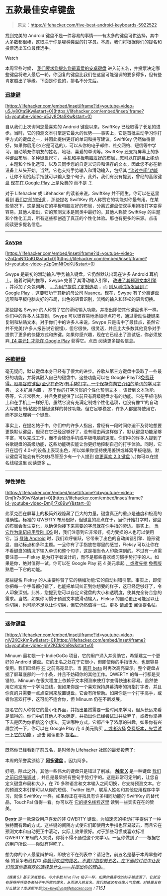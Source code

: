 # 五款最佳安卓键盘

> 原文：<https://lifehacker.com/five-best-android-keyboards-5922522>

找到完美的 Android 键盘不是一件容易的事情——有太多的键盘可供选择，其中大多数都很棒，这取决于你是哪种类型的打字员。本周，我们将根据你们的提名和投票选出五位最佳选手。

Watch

本周早些时候， [我们要求您提名您最喜爱的安卓键盘](https://lifehacker.com/whats-the-best-android-keyboard-1589561520) 进入前五名，并投票决定哪些键盘将进入最后一轮。你回复的键盘比我们在这里可能强调的要多得多，但有些肯定超出了等级。下面是你说的，排名不分先后。

### [迅捷键](http://swiftkey.com/en/)

 [https://lifehacker.com/embed/inset/iframe?id=youtube-video-u5Jy8OtaSKw&start=0](https://lifehacker.com/embed/inset/iframe?id=youtube-video-u5Jy8OtaSKw&start=0) 

自从我们上次询问您最喜欢的 Android 键盘以来，SwiftKey 已经取得了长足的进步。当时，它的预测文本引擎是它最大的优势——事实上，它是首批主动学习你打字方式的键盘之一，并因此提供更好的单词和拼写建议。SwiftKey 仍然做得很好，如果你启用它(它是可选的)，可以从你的电子邮件、社交网络、短信等中学习，自动填充你朋友的姓名、地址、喜爱的单词等。SwiftKey 还支持屏幕上的多种键盘布局，多种键盘尺寸， [手机和平板电脑友好的布局，您可以在屏幕上移动](https://lifehacker.com/swiftkey-updates-makes-new-custom-keyboards-available-1459355970) ，主题和个性化选项，以及云同步您的自定义词典和保存的文本，因此您不必在新设备上从头开始。当然，它也支持手势输入和滑动输入，包括其 [“流过空间”功能](http://lifehacker.com/swiftkey-4-brings-flow-gesture-typing-improved-word-5985478) ，让你不用抬起手指就可以输入整个句子。此外，我们有没有提到，曾经的高级键盘 [现在在 Google Play](http://lifehacker.com/swiftkey-our-favorite-android-keyboard-is-now-free-to-1588977169) 上是免费的 而不是 [？](https://play.google.com/store/apps/details?id=com.touchtype.swiftkey)

对于 Lifehacker 或 Lifehacker 的读者来说，SwiftKey 并不陌生。你可以在这里看到 [我们之前的报道](http://lifehacker.com/tag/swiftkey/) ，那些提名 SwiftKey 的人称赞它的功能对你最有用。在某些情况下，这是因为它的平板电脑友好的布局，分离式键盘使双手用拇指打字变得容易。其他人指出，它的预测文本是同类中最好的。其他人称赞 SwiftKey 的主题和个性化工具，所有这些都创造了真正的个性化体验。那也有更多的来源。点击 阅读更多提名信息。

* * *

### [Swype](http://www.swype.com/)

 [https://lifehacker.com/embed/inset/iframe?id=youtube-video-y2pQmNfOoKU&start=0](https://lifehacker.com/embed/inset/iframe?id=youtube-video-y2pQmNfOoKU&start=0) 

Swype 是最初的滑动输入/手势输入键盘，它仍然默认出现在许多 Android 耳机上。随着时间的推移，Swype 完善了其滑动输入引擎， [改进了其预测文本引擎](https://lifehacker.com/swype-for-android-updates-with-predictive-text-a-learn-5919845) ，并添加了众包词典、 [，为用户提供了定制选项](http://lifehacker.com/swype-updates-with-more-keyboard-sizes-continuous-dict-1459642953) ，而 [则从测试版发展到了 Google Play](http://lifehacker.com/swype-launches-at-google-play-adds-dragon-dictation-fo-479396293) ，这要归功于其新的母公司 Nuance。现在，Swype 有了分离键盘选项和平板电脑友好的布局，出色的语音识别，流畅的输入和轻松的语言切换。

那些提名 Swype 的人称赞了它的滑动输入功能，并指出即使其他键盘也不一样。你们中的许多人注意到，Swype 可以很容易地添加标点符号，通过滑动快捷键来复制和粘贴文本。对于你们中的许多人来说，Swype 只是击中了最佳点，虽然它并不完美(许多人报告说它很慢)，但它很快，很灵活，并且比大多数其他竞争对手提供了更多的快捷方式和热键。如果你感兴趣，现在它已经出了测试版，你必须放弃[【4 美元】才能在 Google Play](https://play.google.com/store/apps/details?id=com.nuance.swype.dtc) 获得它。点击 阅读更多提名信息。

* * *

### [谷歌键盘](https://play.google.com/store/apps/details?id=com.google.android.inputmethod.latin)

毫无疑问，默认键盘本身已经有了很大的进步。谷歌从第三方键盘中汲取了一些最好的功能，并将其融入自己的键盘中，这些功能可以在 Google PlayT3[免费获得。股票谷歌键盘(至少在奇巧)有手势打字，一个保存你向它介绍的单词的学习字典，](https://play.google.com/store/apps/details?id=com.google.android.inputmethod.latin) [文本扩展内置](https://lifehacker.com/enable-text-expansion-in-the-stock-google-keyboard-512353330) ， [基于你的打字习惯的个性化预测文本](http://lifehacker.com/google-has-updated-its-keyboard-app-for-android-with-pe-1547874619) ，语音到文本功能，等等。它非常强大，并且免费提供了以前只有高级键盘才有的功能。它在平板电脑上和在手机上一样好用，虽然它没有充满定制或个性化选项，也没有像“I”的自动大写或复制/粘贴快捷键这样的特殊功能，但它足够稳定，许多人都坚持使用它，而不是处理另一个键盘。

事实上，在提名帖子中，你们中的许多人指出，曾经有一段时间你迫不及待地想要更换默认键盘，但现在它已经足够好了，没有理由再这样做了。默认键盘功能足够丰富，可以完成工作，而不会降低手机或平板电脑的速度。你们中的许多人提到了谷歌键盘的高级功能，这些功能确实能让你更好地控制自己的打字体验。同时，它只在运行 4.0+的设备上表现出色，所以如果你坚持使用姜饼或蜂窝平板电脑，默认键盘可能会有所欠缺(尽管至少有一个人提到 [你更喜欢 2.3 键盘](http://lifehacker.com/vote-keyboard-from-android-2-3-why-because-it-is-the-1589828642) )。)你可以在提名线程这里 阅读更多 [。](http://lifehacker.com/vote-google-keyboard-why-good-device-support-4-0-and-1589810089)

* * *

### 弹性弹性

 [https://lifehacker.com/embed/inset/iframe?id=youtube-video-Dmj1r7x89wY&start=0](https://lifehacker.com/embed/inset/iframe?id=youtube-video-Dmj1r7x89wY&start=0) 

弗莱克西在屏幕上的极简外观隐藏了巨大的力量。键盘真正的重点是速度和极高的准确性。标准的 QWERTY 布局很好，但键盘的亮点在于，当你开始打字时，键盘的布局会发生变化，以确保你接下来需要的字母就在你手指的旁边。事实上， [当它作为笔记应用登陆 iOS](https://lifehacker.com/fleksy-is-an-alternative-keyboard-even-the-blind-can-us-5980217) 时，我们注意到它非常好，视力受损的人也可以使用它。当 [登陆 Android](http://lifehacker.com/flecksy-brings-its-flexible-invisible-keyboard-to-andr-1482996117) 时，我们欢呼雀跃，它带来了出色的自动纠错引擎、隐形键盘、自动标点和多种主题。一旦你有了手指放在哪里的感觉，Fleksy 可以让你在不看键盘的情况下输入单词和整个句子，这是相当令人印象深刻的。不过有一点需要注意——Fleksy 是为打字者设计的，而不是那些喜欢或习惯手势打字的人。如果是你，绝对值得一试。你可以在 Google Play 花 4 美元拿起 [，或者先抢](https://play.google.com/store/apps/details?id=com.syntellia.fleksy.keyboard) [免费版](https://play.google.com/store/apps/details?id=com.syntellia.fleksy.kb) 熟悉一下它的功能。

那些提名 Fleksy 的人主要称赞了它的横幅功能:它的自动纠错引擎。事实上，即使你把每一个字母都打错了，也能把单词纠正到你想要的样子，这已经足够好了，令人印象深刻。此外，您提到您可以自定义键盘的大小和透明度，使其完全符合您的需求。当然，如果你习惯于预测文本或滑动输入，Fleksy 的自动更正可能足以让你切换，也可能不足以让你切换，但它仍然值得一试。更多 [请点击](http://lifehacker.com/fleksy-has-been-my-favorite-because-of-how-quick-flexi-1589821248) 阅读提名帖。

* * *

### [迷你键盘](http://minuum.com/)

 [https://lifehacker.com/embed/inset/iframe?id=youtube-video-niV2KCkKmRw&start=0](https://lifehacker.com/embed/inset/iframe?id=youtube-video-niV2KCkKmRw&start=0) 

Minuum 最初是一个 IndieGoGo 项目，它的用户涌入并资助它，希望建立一个更好的 Android 键盘。它的出名之处在于它很小，但即使你的手指很大，也很容易使用。我们已经将 [在](https://lifehacker.com/minuum-saves-space-on-your-phone-with-a-tiny-predictiv-1173500317) 之前高亮显示，当 [离开 beta](http://lifehacker.com/minuum-keyboard-leaves-beta-brings-the-tiniest-keyboar-1543724437) 时再次高亮显示。整个键盘占据了屏幕底部的一个小条，并且不妨碍你的其他工作。QWERTY 的每一行都是交错的，Minuum 在很大程度上依赖于文本预测来使打字变得快速和容易。虽然使用它肯定有一个学习曲线，但如果你是一个喜欢保持屏幕清晰的拇指打字者，并且你真的只需要一点点空间来放置键盘，它会有所帮助。如果你是一个打字高手，或者你喜欢打字，这可能不适合你，但 Minuum 仍在不断发展。

提名它的人称赞它的最小化界面，并指出虽然需要一些时间来学习，但从长远来看是值得的。你们中的其他人不太确定，并指出你已经尝试过并放弃了，或者你坚持下去是因为你相信这个想法。无论哪种方式，它都产生了浓厚的兴趣，如果你有兴趣尝试一下，你可以在 Google Play 花 4 美元购买 [，或者选择](https://play.google.com/store/apps/details?id=com.whirlscape.minuumkeyboard) [免费版本，先尝试一下它的功能](https://play.google.com/store/apps/details?id=com.whirlscape.minuumfree) 。点击 阅读更多 [提名。](http://lifehacker.com/vote-minuum-keyboard-why-while-google-keyboard-is-ver-1589811772)

* * *

既然你已经看到了前五名，是时候为 Lifehacker 社区的最爱投票了:

本周的荣誉奖颁给了 [**阿多键盘**](https://play.google.com/store/apps/details?id=com.richapps.hodorkeyboard.app) 。因为阿多。

好吧，除此之外，其他一些伟大的键盘只是错过了削减。 [**触宝 X**](http://www.touchpal.com/en/index.html) 是一种键盘 [我们之前已经强调过](https://lifehacker.com/touchpal-keyboard-offers-predictive-swipe-typing-on-and-5969337) ，并且是最早拥有整句手势打字的。这是非常可定制的，让您自定义键盘布局和大小，在 70 多种语言和文本输入之间切换，它支持预测文本。它的预测文本引擎可以从你的短信、Twitter 账户、联系人姓名和其他应用程序中学习，就像 SwiftKey 一样。如果你正在寻找具有许多相同功能的 SwiftKey 的替代品，TouchPal 值得一看。你可以在 [它的提名线程这里](http://lifehacker.com/vote-touchpal-x-why-touchpal-x-first-and-foremost-is-1589834468) 读到一些实实在在的赞美。

[**Dextr**](http://textwithdextr.com/) 是一款深受用户喜爱的非 QWERTY 键盘，为加速您的移动打字提供了一种独特而有趣的方式。这些键的间隔方式使它们即使用大手指也容易敲击，而且它在预测文本和自动更正中滚动，实际上效果很好。对于那些习惯或喜欢标准 QWERTY 布局的人来说，你将不得不通过这个来学习。一旦你做到了——根据它的用户所说——你就有得吃了。

想为你的个人最爱辩护吗，即使它不在列表中？请记住，前五名是基于本周早些时候 的竞争者线程中 [*你最受欢迎的提名。不要只抱怨前五名，在下面的讨论中让我们知道你更喜欢的选择是什么——并提出你的理由。*](https://lifehacker.com/whats-the-best-android-keyboard-1589561520)

*<small>《蜂巢 5》基于读者提名。与大多数 Hive Five 帖子一样，如果你最喜欢的帖子被遗漏了，它就没有获得呼吁竞争者帖子中所需的提名，从而进入前五名。我们知道这有点像人气竞赛。对蜂巢五有什么建议？发送邮件至</small>*[*<small>tips+hivefive@lifehacker.com</small>*](mailto:tips+hivefive@lifehacker.com)*<small>！</small>T15】*